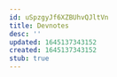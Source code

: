 ```yaml
---
id: uSpzgyJf6XZBUhvQJltVn
title: Devnotes
desc: ''
updated: 1645137343152
created: 1645137343152
stub: true
---
```


